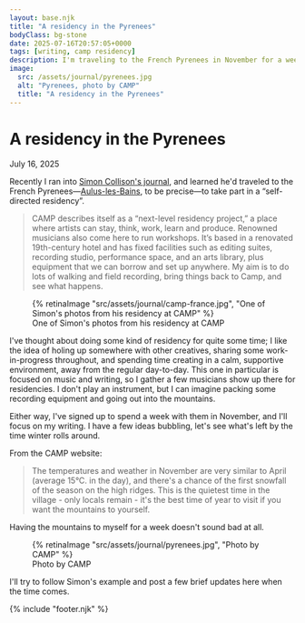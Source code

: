 ```yaml
---
layout: base.njk
title: "A residency in the Pyrenees"
bodyClass: bg-stone
date: 2025-07-16T20:57:05+0000
tags: [writing, camp residency]
description: I'm traveling to the French Pyrenees in November for a week-long writing residency.
image:
  src: /assets/journal/pyrenees.jpg
  alt: "Pyrenees, photo by CAMP"
  title: "A residency in the Pyrenees"
---
```


<div class="w-full max-w-lg ml-auto prose prose-lg font-serif pt-[25vh] dark:prose-invert">

<h1>A residency in the Pyrenees</h1>
<span class="font-sans text-sm">July 16, 2025</span>

Recently I ran into [Simon Collison's journal](https://colly.com/journal/tag:camp%20france?ref=daniel.pizza "Simon Collison's journal"), and learned he'd traveled to the French Pyrenees—[Aulus-les-Bains](https://en.wikipedia.org/wiki/Aulus-les-Bains "Aulus-les-Bains on Wikipedia"), to be precise—to take part in a “self-directed residency”. 

> CAMP describes itself as a “next-level residency project,” a place where artists can stay, think, work, learn and produce. Renowned musicians also come here to run workshops. It’s based in a renovated 19th-century hotel and has fixed facilities such as editing suites, recording studio, performance space, and an arts library, plus equipment that we can borrow and set up anywhere. My aim is to do lots of walking and field recording, bring things back to Camp, and see what happens.

<figure class="w-full">
  {% retinaImage "src/assets/journal/camp-france.jpg", "One of Simon's photos from his residency at CAMP" %}
  <figcaption class="pl-8 sm:pl-0 font-sans tracking-wide">One of Simon's photos from his residency at CAMP</figcaption>
</figure>

I've thought about doing some kind of residency for quite some time; I like the idea of holing up somewhere with other creatives, sharing some work-in-progress throughout, and spending time creating in a calm, supportive environment, away from the regular day-to-day. This one in particular is focused on music and writing, so I gather a few musicians show up there for residencies. I don't play an instrument, but I can imagine packing some recording equipment and going out into the mountains.

Either way, I've signed up to spend a week with them in November, and I'll focus on my writing. I have a few ideas bubbling, let's see what's left by the time winter rolls around. 

From the CAMP website:

> The temperatures and weather in November are very similar to April (average 15°C. in the day), and there's a chance of the first snowfall of the season on the high ridges. This is the quietest time in the village - only locals remain - it's the best time of year to visit if you want the mountains to yourself.

Having the mountains to myself for a week doesn't sound bad at all.

<figure class="w-full">
  {% retinaImage "src/assets/journal/pyrenees.jpg", "Photo by CAMP" %}
  <figcaption class="pl-8 sm:pl-0 font-sans tracking-wide">Photo by CAMP</figcaption>
</figure>

I'll try to follow Simon's example and post a few brief updates here when the time comes.

{% include "footer.njk" %}

</div>